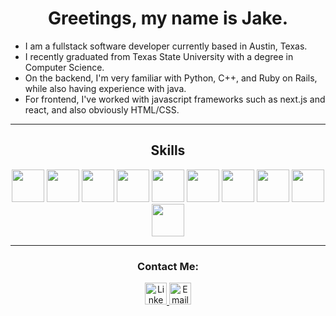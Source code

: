 <h1 align="center">Greetings, my name is Jake.</h1>

* I am a fullstack software developer currently based in Austin, Texas.
* I recently graduated from Texas State University with a degree in Computer Science.
* On the backend, I'm very familiar with Python, C++, and Ruby on Rails, while also having experience with java.
* For frontend, I've worked with javascript frameworks such as next.js and react, and also obviously HTML/CSS.
<hr />

<h2 align="center">Skills </h2>
<div align="center">
	<img src="https://raw.githubusercontent.com/jtj60/landing-page/main/python.png" width="52" />
	<img src="https://raw.githubusercontent.com/jtj60/landing-page/main/rails.png" width="52" />
	<img src="https://raw.githubusercontent.com/jtj60/landing-page/main/c++.png" width="52" />
	<img src="https://raw.githubusercontent.com/jtj60/landing-page/main/java.png" width="52" />
	<img src="https://raw.githubusercontent.com/jtj60/landing-page/main/Javascript.png" width="52" />
	<img src="https://raw.githubusercontent.com/jtj60/landing-page/main/react.png" width="52" />
	<img src="https://raw.githubusercontent.com/jtj60/landing-page/main/nextJS.png" width="52" />
	<img src="https://raw.githubusercontent.com/jtj60/landing-page/main/sql.png" width="52" />
	<img src="https://raw.githubusercontent.com/jtj60/landing-page/main/postgres.png" width="52" />
	<img src="https://raw.githubusercontent.com/jtj60/landing-page/main/docker.png" width="52" />

</div>
<hr />

<h3 align="center">Contact Me: </h3>
<div align="center">
	<a target="blank" href="https://linkedin.com/in/jacob---johnson">
		<img src="https://raw.githubusercontent.com/jtj60/landing-page/main/Linkedin.png" width="35" alt="Linkedin Logo"/>
	</a>
	<a href="mailto:jaketjohnson97@gmail.com">
		<img src="https://raw.githubusercontent.com/jtj60/landing-page/main/Email.png" width="35" alt="Email Logo"/>
	</a>
</div>
